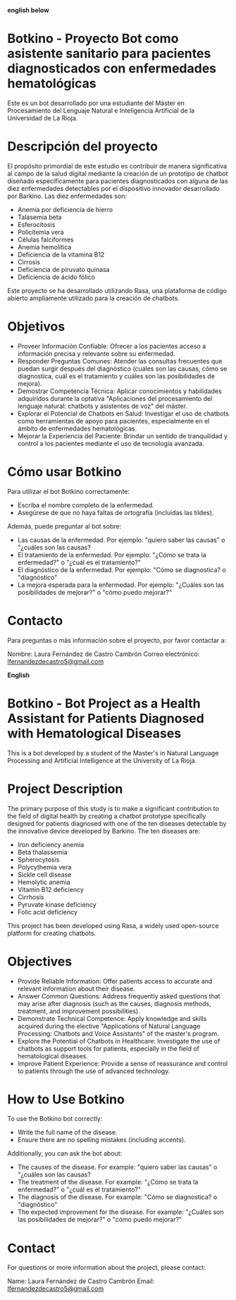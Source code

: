 **english below**

# Botkino - Proyecto Bot como asistente sanitario para pacientes diagnosticados con enfermedades hematológicas
Este es un bot desarrollado por una estudiante del Máster en Procesamiento del Lenguaje Natural e Inteligencia Artificial de la Universidad de La Rioja.

# Descripción del proyecto

El propósito primordial de este estudio es contribuir de manera significativa al campo de la salud digital mediante la creación de un prototipo de chatbot diseñado específicamente para pacientes diagnosticados con alguna de las diez enfermedades detectables por el dispositivo innovador desarrollado por Barkino. Las diez enfermedades son:
- Anemia por deficiencia de hierro
- Talasemia beta
- Esferocitosis
- Policitemia vera
- Células falciformes
- Anemia hemolítica
- Deficiencia de la vitamina B12
- Cirrosis
- Deficiencia de piruvato quinasa
- Deficiencia de ácido fólico

Este proyecto se ha desarrollado utilizando Rasa, una plataforma de código abierto ampliamente utilizado para la creación de chatbots.

# Objetivos

- Proveer Información Confiable: Ofrecer a los pacientes acceso a información precisa y relevante sobre su enfermedad.
- Responder Preguntas Comunes: Atender las consultas frecuentes que puedan surgir después del diagnóstico (cuáles son las causas, cómo se diagnostica, cuál es el tratamiento y cuáles son las posibilidades de mejora).
- Demostrar Competencia Técnica: Aplicar conocimientos y habilidades adquiridos durante la optativa "Aplicaciones del procesamiento del lenguaje natural: chatbots y asistentes de voz" del máster.
- Explorar el Potencial de Chatbots en Salud: Investigar el uso de chatbots como herramientas de apoyo para pacientes, especialmente en el ámbito de enfermedades hematológicas.
- Mejorar la Experiencia del Paciente: Brindar un sentido de tranquilidad y control a los pacientes mediante el uso de tecnología avanzada.

# Cómo usar Botkino

Para utilizar el bot Botkino correctamente:

- Escriba el nombre completo de la enfermedad.
- Asegúrese de que no haya faltas de ortografía (incluidas las tildes).
  
Además, puede preguntar al bot sobre:

- Las causas de la enfermedad. Por ejemplo: "quiero saber las causas" o "¿cuáles son las causas?
- El tratamiento de la enfermedad. Por ejemplo: "¿Cómo se trata la enfermedad?" o "¿cuál es el tratamiento?"
- El diagnóstico de la enfermedad. Por ejemplo: "Cómo se diagnostica? o "diagnóstico"
- La mejora esperada para la enfermedad. Por ejemplo: "¿Cuáles son las posibilidades de mejorar?" o "cómo puedo mejorar?"


# Contacto

Para preguntas o más información sobre el proyecto, por favor contactar a:

Nombre: Laura Fernández de Castro Cambrón
Correo electrónico: lfernandezdecastro5@gmail.com


**English**

# Botkino - Bot Project as a Health Assistant for Patients Diagnosed with Hematological Diseases
This is a bot developed by a student of the Master's in Natural Language Processing and Artificial Intelligence at the University of La Rioja.

# Project Description

The primary purpose of this study is to make a significant contribution to the field of digital health by creating a chatbot prototype specifically designed for patients diagnosed with one of the ten diseases detectable by the innovative device developed by Barkino. The ten diseases are:
- Iron deficiency anemia
- Beta thalassemia
- Spherocytosis
- Polycythemia vera
- Sickle cell disease
- Hemolytic anemia
- Vitamin B12 deficiency
- Cirrhosis
- Pyruvate kinase deficiency
- Folic acid deficiency

This project has been developed using Rasa, a widely used open-source platform for creating chatbots.

# Objectives

- Provide Reliable Information: Offer patients access to accurate and relevant information about their disease.
- Answer Common Questions: Address frequently asked questions that may arise after diagnosis (such as the causes, diagnosis methods, treatment, and improvement possibilities).
- Demonstrate Technical Competence: Apply knowledge and skills acquired during the elective "Applications of Natural Language Processing: Chatbots and Voice Assistants" of the master's program.
- Explore the Potential of Chatbots in Healthcare: Investigate the use of chatbots as support tools for patients, especially in the field of hematological diseases.
- Improve Patient Experience: Provide a sense of reassurance and control to patients through the use of advanced technology.

# How to Use Botkino

To use the Botkino bot correctly:

- Write the full name of the disease.
- Ensure there are no spelling mistakes (including accents).

Additionally, you can ask the bot about:

- The causes of the disease. For example: "quiero saber las causas" o "¿cuáles son las causas?
- The treatment of the disease. For example: "¿Cómo se trata la enfermedad?" o "¿cuál es el tratamiento?"
- The diagnosis of the disease. For example: "Cómo se diagnostica? o "diagnóstico"
- The expected improvement for the disease. For example: "¿Cuáles son las posibilidades de mejorar?" o "cómo puedo mejorar?"

# Contact

For questions or more information about the project, please contact:

Name: Laura Fernández de Castro Cambrón
Email: lfernandezdecastro5@gmail.com
